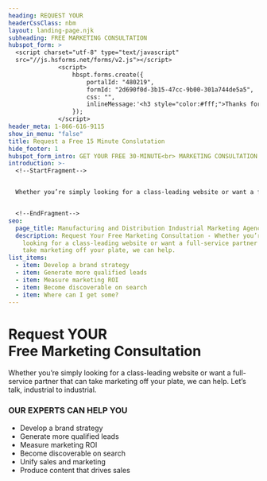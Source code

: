 ```yaml
---
heading: REQUEST YOUR
headerCssClass: nbm
layout: landing-page.njk
subheading: FREE MARKETING CONSULTATION
hubspot_form: >
  <script charset="utf-8" type="text/javascript"
  src="//js.hsforms.net/forms/v2.js"></script>
              <script>
                  hbspt.forms.create({
                      portalId: "480219",
                      formId: "2d690f0d-3b15-47cc-9b00-301a744de5a5",
                      css: "",
                      inlineMessage:'<h3 style="color:#fff;">Thanks for reaching out!</h3> Someone will respond as soon as possible, usually within an hour on business days. Or call us immediately at  1 (888) 616-9115.'
                  });
              </script>
header_meta: 1-866-616-9115
show_in_menu: "false"
title: Request a Free 15 Minute Conslutation
hide_footer: 1
hubspot_form_intro: GET YOUR FREE 30-MINUTE<br> MARKETING CONSULTATION
introduction: >-
  <!--StartFragment-->


  Whether you’re simply looking for a class-leading website or want a full-service partner that can take marketing off your plate, we can help. Let’s talk, industrial to industrial.


  <!--EndFragment-->
seo:
  page_title: Manufacturing and Distribution Industrial Marketing Agency
  description: Request Your Free Marketing Consultation - Whether you’re simply
    looking for a class-leading website or want a full-service partner that can
    take marketing off your plate, we can help.
list_items:
  - item: Develop a brand strategy
  - item: Generate more qualified leads
  - item: Measure marketing ROI
  - item: Become discoverable on search
  - item: Where can I get some?
---
```

<h1 class="free-consult-title">Request YOUR<br><span class="accent">Free Marketing Consultation</span></h1>
Whether you’re simply looking for a class-leading website or want a full-service partner that can take marketing off your plate, we can help. Let’s talk, industrial to industrial.

### OUR EXPERTS CAN HELP YOU

- Develop a brand strategy
- Generate more qualified leads
- Measure marketing ROI
- Become discoverable on search
- Unify sales and marketing
- Produce content that drives sales
